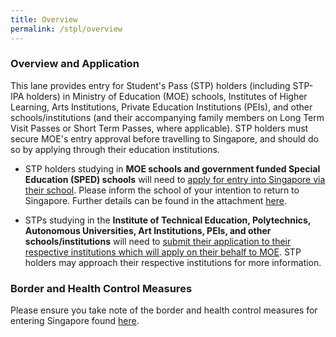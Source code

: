 ```yaml
---
title: Overview
permalink: /stpl/overview
---
```


### **Overview and Application** 

This lane provides entry for Student's Pass (STP) holders (including STP-IPA holders) in Ministry of Education (MOE) schools, Institutes of Higher Learning, Arts Institutions, Private Education Institutions (PEIs), and other schools/institutions (and their accompanying family members on Long Term Visit Passes or Short Term Passes, where applicable). STP holders must secure MOE's entry approval before travelling to Singapore, and should do so by applying through their education institutions. 

- STP holders studying in **MOE schools and government funded Special Education (SPED) schools** will need to <u>apply for entry into Singapore via their school</u>. Please inform the school of your intention to return to Singapore. Further details can be found in the attachment [here](/pdf/moe-infosheet.pdf).
 
- STPs studying in the <b>Institute of Technical Education, Polytechnics, Autonomous Universities, Art Institutions, PEIs, and other schools/institutions</b> will need to <u>submit their application to their respective institutions which will apply on their behalf to MOE</u>. STP holders may approach their respective institutions for more information.

### **Border and Health Control Measures**

Please ensure you take note of the border and health control measures for entering Singapore found [here](/health/overview).

